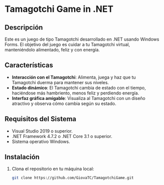 # Tamagotchi Game in .NET

## Descripción
Este es un juego de tipo Tamagotchi desarrollado en .NET usando Windows Forms. El objetivo del juego es cuidar a tu Tamagotchi virtual, manteniéndolo alimentado, feliz y con energía.

## Características
- **Interacción con el Tamagotchi**: Alimenta, juega y haz que tu Tamagotchi duerma para mantener sus niveles.
- **Estado dinámico**: El Tamagotchi cambia de estado con el tiempo, haciéndose más hambriento, menos feliz y perdiendo energía.
- **Interfaz gráfica amigable**: Visualiza al Tamagotchi con un diseño atractivo y observa cómo cambia según su estado.

## Requisitos del Sistema
- Visual Studio 2019 o superior.
- .NET Framework 4.7.2 o .NET Core 3.1 o superior.
- Sistema operativo Windows.

## Instalación

1. Clona el repositorio en tu máquina local:
   ```bash
   git clone https://github.com/GiovaTC/TamagotchiGame.git
